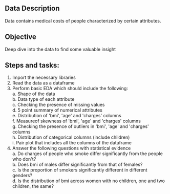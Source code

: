 ## Data Description
Data contains medical costs of people characterized by certain attributes.

## Objective
Deep dive into the data to find some valuable insight

## Steps and tasks:
1. Import the necessary libraries  
2. Read the data as a dataframe   
3. Perform basic EDA which should include the following:  
    a. Shape of the data  
    b. Data type of each attribute  
    c. Checking the presence of missing values   
    d. 5 point summary of numerical attributes   
    e. Distribution of 'bmi', 'age' and 'charges' columns  
    f. Measureof skewness of 'bmi', 'age' and 'charges' columns   
    g. Checking the presence of outliers in 'bmi', 'age' and 'charges' columns   
    h. Distribution of categorical columns (include children)  
    i. Pair plot that includes all the columns of the dataframe          
4. Answer the following questions with statistical evidence     
    a. Do charges of people who smoke differ significantly from the people who don't?   
    b. Does bmi of males differ significantly from that of females?   
    c. Is the proportion of smokers significantly different in different genders?   
    d. Is the distribution of bmi across women with no children, one and two children, the same?      
